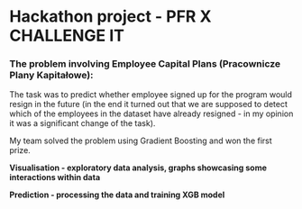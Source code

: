 # Hackathon project - PFR X CHALLENGE IT
### The problem involving Employee Capital Plans (Pracownicze Plany Kapitałowe):
The task was to predict whether employee signed up for the program would resign in the future (in the end it turned out that we are supposed to detect which of the employees in the dataset have already resigned - in my opinion it was a significant change of the task).

My team solved the problem using Gradient Boosting and won the first prize.

**Visualisation - exploratory data analysis, graphs showcasing some interactions within data**

**Prediction - processing the data and training XGB model**
  
